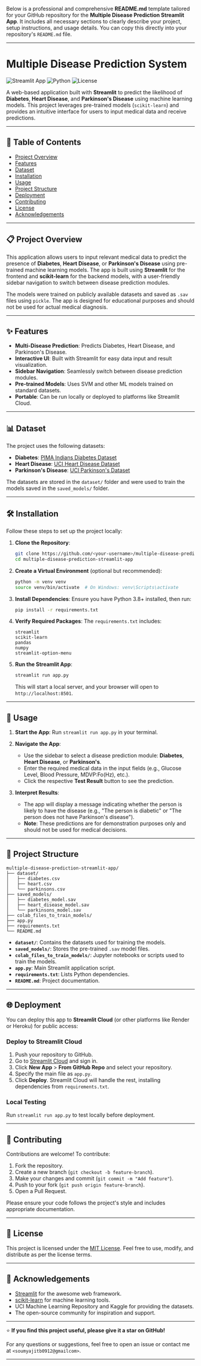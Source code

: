 Below is a professional and comprehensive **README.md** template tailored for your GitHub repository for the **Multiple Disease Prediction Streamlit App**. It includes all necessary sections to clearly describe your project, setup instructions, and usage details. You can copy this directly into your repository's `README.md` file.

---

# Multiple Disease Prediction System

![Streamlit App](https://img.shields.io/badge/Streamlit-App-blue) ![Python](https://img.shields.io/badge/Python-3.8+-yellow) ![License](https://img.shields.io/badge/License-MIT-green)

A web-based application built with **Streamlit** to predict the likelihood of **Diabetes**, **Heart Disease**, and **Parkinson's Disease** using machine learning models. This project leverages pre-trained models (`scikit-learn`) and provides an intuitive interface for users to input medical data and receive predictions.

---

## 📖 Table of Contents
- [Project Overview](#project-overview)
- [Features](#features)
- [Dataset](#dataset)
- [Installation](#installation)
- [Usage](#usage)
- [Project Structure](#project-structure)
- [Deployment](#deployment)
- [Contributing](#contributing)
- [License](#license)
- [Acknowledgements](#acknowledgements)

---

## 📋 Project Overview
This application allows users to input relevant medical data to predict the presence of **Diabetes**, **Heart Disease**, or **Parkinson's Disease** using pre-trained machine learning models. The app is built using **Streamlit** for the frontend and **scikit-learn** for the backend models, with a user-friendly sidebar navigation to switch between disease prediction modules.

The models were trained on publicly available datasets and saved as `.sav` files using `pickle`. The app is designed for educational purposes and should not be used for actual medical diagnosis.

---

## ✨ Features
- **Multi-Disease Prediction**: Predicts Diabetes, Heart Disease, and Parkinson's Disease.
- **Interactive UI**: Built with Streamlit for easy data input and result visualization.
- **Sidebar Navigation**: Seamlessly switch between disease prediction modules.
- **Pre-trained Models**: Uses SVM and other ML models trained on standard datasets.
- **Portable**: Can be run locally or deployed to platforms like Streamlit Cloud.

---

## 📊 Dataset
The project uses the following datasets:
- **Diabetes**: [PIMA Indians Diabetes Dataset](https://www.kaggle.com/uciml/pima-indians-diabetes-database)
- **Heart Disease**: [UCI Heart Disease Dataset](https://archive.ics.uci.edu/ml/datasets/Heart+Disease)
- **Parkinson's Disease**: [UCI Parkinson's Dataset](https://archive.ics.uci.edu/ml/datasets/Parkinsons)

The datasets are stored in the `dataset/` folder and were used to train the models saved in the `saved_models/` folder.

---

## 🛠 Installation
Follow these steps to set up the project locally:

1. **Clone the Repository**:
   ```bash
   git clone https://github.com/<your-username>/multiple-disease-prediction-streamlit-app.git
   cd multiple-disease-prediction-streamlit-app
   ```

2. **Create a Virtual Environment** (optional but recommended):
   ```bash
   python -m venv venv
   source venv/bin/activate  # On Windows: venv\Scripts\activate
   ```

3. **Install Dependencies**:
   Ensure you have Python 3.8+ installed, then run:
   ```bash
   pip install -r requirements.txt
   ```

4. **Verify Required Packages**:
   The `requirements.txt` includes:
   ```
   streamlit
   scikit-learn
   pandas
   numpy
   streamlit-option-menu
   ```

5. **Run the Streamlit App**:
   ```bash
   streamlit run app.py
   ```
   This will start a local server, and your browser will open to `http://localhost:8501`.

---

## 🚀 Usage
1. **Start the App**:
   Run `streamlit run app.py` in your terminal.

2. **Navigate the App**:
   - Use the sidebar to select a disease prediction module: **Diabetes**, **Heart Disease**, or **Parkinson's**.
   - Enter the required medical data in the input fields (e.g., Glucose Level, Blood Pressure, MDVP:Fo(Hz), etc.).
   - Click the respective **Test Result** button to see the prediction.

3. **Interpret Results**:
   - The app will display a message indicating whether the person is likely to have the disease (e.g., "The person is diabetic" or "The person does not have Parkinson's disease").
   - **Note**: These predictions are for demonstration purposes only and should not be used for medical decisions.

---

## 📂 Project Structure
```plaintext
multiple-disease-prediction-streamlit-app/
├── dataset/
│   ├── diabetes.csv
│   ├── heart.csv
│   └── parkinsons.csv
├── saved_models/
│   ├── diabetes_model.sav
│   ├── heart_disease_model.sav
│   └── parkinsons_model.sav
├── colab_files_to_train_models/
├── app.py
├── requirements.txt
└── README.md
```
- **`dataset/`**: Contains the datasets used for training the models.
- **`saved_models/`**: Stores the pre-trained `.sav` model files.
- **`colab_files_to_train_models/`**: Jupyter notebooks or scripts used to train the models.
- **`app.py`**: Main Streamlit application script.
- **`requirements.txt`**: Lists Python dependencies.
- **`README.md`**: Project documentation.

---

## 🌐 Deployment
You can deploy this app to **Streamlit Cloud** (or other platforms like Render or Heroku) for public access:

### Deploy to Streamlit Cloud
1. Push your repository to GitHub.
2. Go to [Streamlit Cloud](https://streamlit.io/cloud) and sign in.
3. Click **New App** > **From GitHub Repo** and select your repository.
4. Specify the main file as `app.py`.
5. Click **Deploy**. Streamlit Cloud will handle the rest, installing dependencies from `requirements.txt`.

### Local Testing
Run `streamlit run app.py` to test locally before deployment.

---

## 🤝 Contributing
Contributions are welcome! To contribute:
1. Fork the repository.
2. Create a new branch (`git checkout -b feature-branch`).
3. Make your changes and commit (`git commit -m "Add feature"`).
4. Push to your fork (`git push origin feature-branch`).
5. Open a Pull Request.

Please ensure your code follows the project's style and includes appropriate documentation.

---

## 📜 License
This project is licensed under the [MIT License](LICENSE). Feel free to use, modify, and distribute as per the license terms.

---

## 🙏 Acknowledgements
- [Streamlit](https://streamlit.io/) for the awesome web framework.
- [scikit-learn](https://scikit-learn.org/) for machine learning tools.
- UCI Machine Learning Repository and Kaggle for providing the datasets.
- The open-source community for inspiration and support.

---

⭐ **If you find this project useful, please give it a star on GitHub!**

For any questions or suggestions, feel free to open an issue or contact me at `<soumyajitb0912@gmailcom>`.

---

